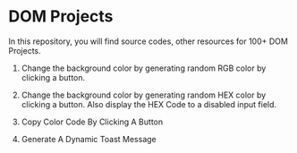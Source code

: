 # DOM Projects

In this repository, you will find source codes, other resources for 100+ DOM Projects.

1. Change the background color by generating random RGB color by clicking a button.

1. Change the background color by generating random HEX color by clicking a button. Also display the HEX Code to a disabled input field.

1. Copy Color Code By Clicking A Button

1. Generate A Dynamic Toast Message